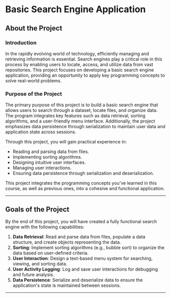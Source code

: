 # Basic Search Engine Application

## About the Project

### Introduction
In the rapidly evolving world of technology, efficiently managing and retrieving information is essential. Search engines play a critical role in this process by enabling users to locate, access, and utilize data from vast repositories. This project focuses on developing a basic search engine application, providing an opportunity to apply key programming concepts to solve real-world problems.

### Purpose of the Project
The primary purpose of this project is to build a basic search engine that allows users to search through a dataset, locate files, and organize data. The program integrates key features such as data retrieval, sorting algorithms, and a user-friendly menu interface. Additionally, the project emphasizes data persistence through serialization to maintain user data and application state across sessions.

Through this project, you will gain practical experience in:
- Reading and parsing data from files.
- Implementing sorting algorithms.
- Designing intuitive user interfaces.
- Managing user interactions.
- Ensuring data persistence through serialization and deserialization.

This project integrates the programming concepts you’ve learned in this course, as well as previous ones, into a cohesive and functional application.

---

## Goals of the Project
By the end of this project, you will have created a fully functional search engine with the following capabilities:

1. **Data Retrieval**: Read and parse data from files, populate a data structure, and create objects representing the data.
2. **Sorting**: Implement sorting algorithms (e.g., bubble sort) to organize the data based on user-defined criteria.
3. **User Interaction**: Design a text-based menu system for searching, viewing, and sorting data.
4. **User Activity Logging**: Log and save user interactions for debugging and future analysis.
5. **Data Persistence**: Serialize and deserialize data to ensure the application's state is maintained between sessions.

---

